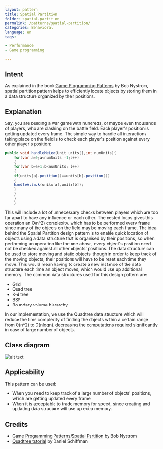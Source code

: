 ```yaml
---
layout: pattern
title: Spatial Partition
folder: spatial-partition
permalink: /patterns/spatial-partition/
categories: Behavioral
language: en
tags:

- Performance
- Game programming

---
```


## Intent

As explained in the
book [Game Programming Patterns](http://gameprogrammingpatterns.com/spatial-partition.html)
by Bob Nystrom, spatial partition pattern helps to efficiently locate objects by storing them in a
data structure organized by their positions.

## Explanation

Say, you are building a war game with hundreds, or maybe even thousands of players, who are clashing
on the battle field. Each player's position is getting updated every frame. The simple way to handle
all interactions taking place on the field is to check each player's position against every other
player's position:

```java
public void handleMeLee(Unit units[],int numUnits){
    for(var a=0;a<numUnits -1;a++)
    {
    for(var b=a+1;b<numUnits; b++)
    {
    if(units[a].position()==units[b].position())
    {
    handleAttack(units[a],units[b]);
    }
    }
    }
    }
```

This will include a lot of unnecessary checks between players which are too far apart to have any
influence on each other. The nested loops gives this operation an O(n^2) complexity, which has to be
performed every frame since many of the objects on the field may be moving each frame. The idea
behind the Spatial Partition design pattern is to enable quick location of objects using a data
structure that is organised by their positions, so when performing an operation like the one above,
every object's position need not be checked against all other objects' positions. The data structure
can be used to store moving and static objects, though in order to keep track of the moving objects,
their positions will have to be reset each time they move. This would mean having to create a new
instance of the data structure each time an object moves, which would use up additional memory. The
common data structures used for this design pattern are:

* Grid
* Quad tree
* K-d tree
* BSP
* Boundary volume hierarchy

In our implementation, we use the Quadtree data structure which will reduce the time complexity of
finding the objects within a certain range from O(n^2) to O(nlogn), decreasing the computations
required significantly in case of large number of objects.

## Class diagram

![alt text](/etc/spatial-partition.urm.png "Spatial Partition pattern class diagram")

## Applicability

This pattern can be used:

* When you need to keep track of a large number of objects' positions, which are getting updated
  every frame.
* When it is acceptable to trade memory for speed, since creating and updating data structure will
  use up extra memory.

## Credits

* [Game Programming Patterns/Spatial Partition](http://gameprogrammingpatterns.com/spatial-partition.html)
  by Bob Nystrom
* [Quadtree tutorial](https://www.youtube.com/watch?v=OJxEcs0w_kE) by Daniel Schiffman
